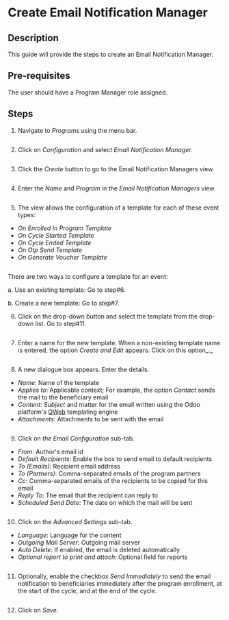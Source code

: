 # Create Email Notification Manager

## Description

This guide will provide the steps to create an Email Notification Manager.

## Pre-requisites

The user should have a Program Manager role assigned.

## Steps

1. Navigate to _Programs_ using the menu bar.

<figure><img src="../../../.gitbook/assets/programs.png" alt=""><figcaption></figcaption></figure>

2. Click on _Configuration_ and select _Email Notification Manager._

<figure><img src="../../../.gitbook/assets/email-conf-drop-down (1).png" alt=""><figcaption></figcaption></figure>

3. Click the _Create_ button to go to the Email Notification Managers view.

<figure><img src="../../../.gitbook/assets/create-email-conf.png" alt=""><figcaption></figcaption></figure>

4. Enter the _Name_ and _Program_ in the _Email Notification Managers_ view.

<figure><img src="../../../.gitbook/assets/email-template-name-program.png" alt=""><figcaption></figcaption></figure>

5. The view allows the configuration of a template for each  of these event types:

* _On Enrolled In Program Template_
* _On Cycle Started Template_
* _On Cycle Ended Template_
* _On Otp Send Template_
* _On Generate Voucher Template_

<figure><img src="../../../.gitbook/assets/email-template (3).png" alt=""><figcaption></figcaption></figure>

There are two ways to configure a template for an event:

a. Use an existing template: Go to step#6.

b. Create a new template: Go to step#7.

6. Click on the drop-down button and select the template from the drop-down list. Go to step#11.

<figure><img src="../../../.gitbook/assets/email-select-drop-down.png" alt=""><figcaption></figcaption></figure>

7. Enter a name for the new template. When a non-existing template name is entered, the option _Create and Edit_ appears.  Click on this option_._&#x20;

<figure><img src="../../../.gitbook/assets/otp-temp.png" alt=""><figcaption></figcaption></figure>

8. A new dialogue box appears. Enter the details.

* _Name_: Name of the template
* _Applies to_: Applicable context; For example, the option _Contact_ sends the mail to the beneficiary email
* _Content_: _Subject_ and matter for the email written using the Odoo platform's [QWeb](https://www.odoo.com/documentation/16.0/developer/reference/frontend/qweb.html) templating engine
* _Attachments_: Attachments to be sent with the email

<figure><img src="../../../.gitbook/assets/content-email-notification (1).png" alt=""><figcaption></figcaption></figure>

9. Click on _the Email Configuration_ sub-tab.

* _From_: Author's email id
* _Default Recipients_: Enable the box to send email to default recipients
* _To (Emails)_: Recipient email address
* _To (Partners)_: Comma-separated emails of the program partners
* _Cc_: Comma-separated emails of the recipients to be copied for this email
* _Reply To_: The email that the recipient can reply to
* _Scheduled Send Date_: The date on which the mail will be sent

<figure><img src="../../../.gitbook/assets/conf-email-notification.png" alt=""><figcaption></figcaption></figure>

10. Click on the _Advanced Settings_ sub-tab.

* _Language_: Language for the content
* _Outgoing Mail Server_: Outgoing mail server
* _Auto Delete_: If enabled, the email is deleted automatically
* _Optional report to print and attach:_ Optional field for reports

<figure><img src="../../../.gitbook/assets/adv-settings-sms-notifications.png" alt=""><figcaption></figcaption></figure>

11. Optionally, enable the checkbox _Send Immediately_ to send the email notification to beneficiaries immediately after the program enrollment, at the start of the cycle, and at the end of the cycle.

<figure><img src="../../../.gitbook/assets/email-save (1).png" alt=""><figcaption></figcaption></figure>

12. Click on _Save_.
